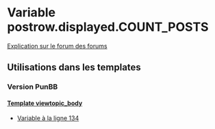 # Variable postrow.displayed.COUNT_POSTS
[Explication sur le forum des forums](http://forum.forumactif.com/t294113-listing-des-variables#postrow.displayed.COUNT_POSTS)

## Utilisations dans les templates

### Version PunBB

#### [Template viewtopic_body](punbb/viewtopic_body.md)
* [Variable à la ligne 134](../punbb/viewtopic_body.tpl#L134)